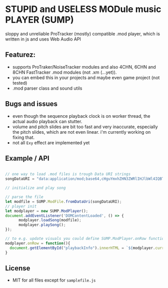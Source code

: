 # STUPID and USELESS MODule music PLAYER (SUMP)
sloppy and unreliable ProTracker (mostly) compatible .mod player, which is written in js and uses Web Audio API
## Featurez:
* supports ProTraker/NoiseTracker modules and also 4CHN, 6CHN and 8CHN FastTracker .mod modules (not .xm (...yet)).
* you can embed this in your projects and maybe even game project (not tested)
* .mod parser class and sound utils
## Bugs and issues
* even though the sequence playback clock is on worker thread, the actual audio playback can stutter.
* volume and pitch slides are bit too fast and very inaccurate, especially the pitch slides, which are not even linear. i'm currently working on fixing that.
* not all `Exy` effect are implemented yet
## Example / API
```js

// one way to load .mod files is trough Data URI strings
songDataURI = "data:application/mod;base64,cHguYmxhZHN3ZWRlIHJlbWl4IQBTVC0x...";

// initialize and play song

// parse the file
let modfile = SUMP.ModFile.fromDataUri(songDataURI);
// player init
let modplayer = new SUMP.ModPlayer();
document.addEventListener('DOMContentLoaded', () => {
      modplayer.loadSong(modfile);
      modplayer.playSong();
});

// to e.g. update visuals you could define SUMP.ModPlayer.onRow function
modplayer.onRow = function(){
  document.getElementById("playbackInfo").innerHTML = `${modplayer.currentPosition}:${modplayer.currentRow} `;
}
```
## License
* MIT for all files except for `samplefile.js`
